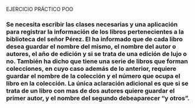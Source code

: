 EJERCICIO PRÁCTICO POO


### Se necesita escribir las clases necesarias y una aplicación para registrar la información de los libros pertenecientes a la biblioteca del señor Pérez. El ha informado que de cada libro desea guardar el nombre del mismo, el nombre del autor o autores, el año de edición y si se trata de una edición de lujo o no. También ha dicho que tiene una serie de libros que forman colecciones, en cuyo caso además de lo anterior, requiere guardar el nombre de la colección y el número que ocupa el libro en la colección. La única aclaración adicional es que si se trata de un libro con mas de dos autores quiere guardar el primer autor, y el nombre del segundo debeaparecer “y otros”.
